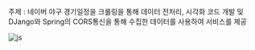 주제 : 네이버 야구 경기일정을 크롤링을 통해 데이터 전처리, 시각화 코드 개발 및 DJango와 Spring의 CORS통신을 통해 수집한 데이터를 사용하여 서비스를 제공

![js](https://img.shields.io/badge/Spring-6DB33F?style=for-the-badge&logo=spring&logoColor=white)
